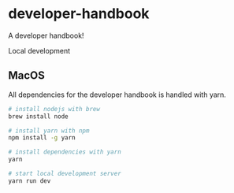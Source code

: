 # developer-handbook

A developer handbook!

Local development

## MacOS

All dependencies for the developer handbook is handled with yarn.

```bash
# install nodejs with brew
brew install node

# install yarn with npm
npm install -g yarn

# install dependencies with yarn
yarn

# start local development server
yarn run dev
```
